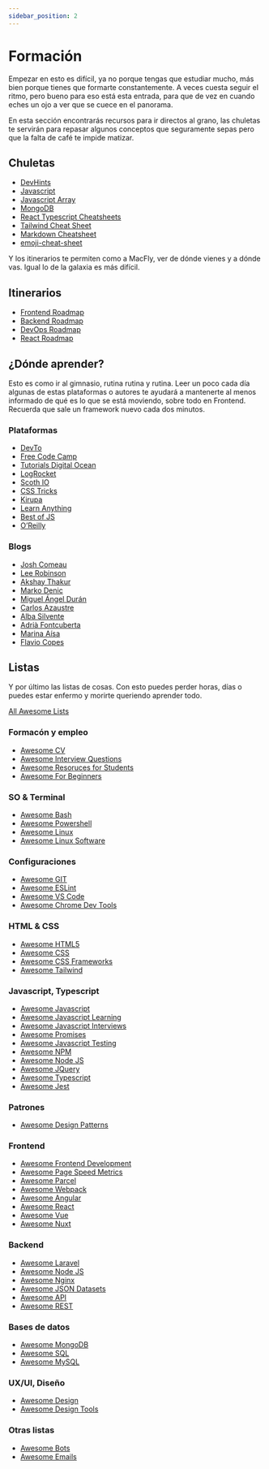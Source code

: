 ```yaml
---
sidebar_position: 2
---
```


# Formación

Empezar en esto es difícil, ya no porque tengas que estudiar mucho, más bien porque tienes que formarte constantemente. A veces cuesta seguir el ritmo, pero bueno para eso está esta entrada, para que de vez en cuando eches un ojo a ver que se cuece en el panorama.

En esta sección encontrarás recursos para ir directos al grano, las chuletas te servirán para repasar algunos conceptos que seguramente sepas pero que la falta de café te impide matizar.

## Chuletas

- [DevHints](https://devhints.io/)
- <a href="/chuletas/javascript" target="_blank" rel="noopener noreferrer">Javascript</a>
- <a href="/chuletas/javascript-array" target="_blank" rel="noopener noreferrer">Javascript Array</a>
- <a href="/chuletas/mongo" target="_blank" rel="noopener noreferrer">MongoDB</a>
- [React Typescript Cheatsheets](https://react-typescript-cheatsheet.netlify.app/)
- [Tailwind Cheat Sheet](https://nerdcave.com/tailwind-cheat-sheet)
- [Markdown Cheatsheet](https://github.com/adam-p/markdown-here/wiki/Markdown-Cheatsheet)
- [emoji-cheat-sheet](https://github.com/ikatyang/emoji-cheat-sheet)

Y los itinerarios te permiten como a MacFly, ver de dónde vienes y a dónde vas. Igual lo de la galaxia es más difícil.

## Itinerarios

- [Frontend Roadmap](https://roadmap.sh/frontend)
- [Backend Roadmap](https://roadmap.sh/backend)
- [DevOps Roadmap](https://roadmap.sh/devops)
- [React Roadmap](https://roadmap.sh/react)

## ¿Dónde aprender?

Esto es como ir al gimnasio, rutina rutina y rutina. Leer un poco cada día algunas de estas plataformas o autores te ayudará a mantenerte al menos informado de qué es lo que se está moviendo, sobre todo en Frontend. Recuerda que sale un framework nuevo cada dos minutos.

### Plataformas

- [DevTo](https://dev.to/)
- [Free Code Camp](https://www.freecodecamp.org/news/tag/web-development/)
- [Tutorials Digital Ocean](https://www.digitalocean.com/community/tutorials)
- [LogRocket](https://blog.logrocket.com/)
- [Scoth IO](https://scotch.io/)
- [CSS Tricks](https://css-tricks.com/)
- [Kirupa](https://www.kirupa.com/)
- [Learn Anything](https://learn-anything.xyz/)
- [Best of JS](https://bestofjs.org/)
- [O’Reilly](https://learning.oreilly.com/home/)

### Blogs

- [Josh Comeau](https://www.joshwcomeau.com/)
- [Lee Robinson](https://leerob.io/blog)
- [Akshay Thakur](https://www.akshay.rocks/)
- [Marko Denic](https://markodenic.com/blog/)
- [Miguel Ángel Durán](https://midu.dev/)
- [Carlos Azaustre](https://carlosazaustre.es/)
- [Alba Silvente](https://www.dawntraoz.com/)
- [Adrià Fontcuberta](https://afontcu.dev/)
- [Marina Aísa](https://marinaaisa.com/es/)
- [Flavio Copes](https://flaviocopes.com/)

## Listas

Y por último las listas de cosas. Con esto puedes perder horas, días o puedes estar enfermo y morirte queriendo aprender todo.

[All Awesome Lists](https://github.com/sindresorhus/awesome)

### Formacón y empleo

- [Awesome CV](https://github.com/posquit0/Awesome-CV)
- [Awesome Interview Questions](https://github.com/MaximAbramchuck/awesome-interview-questions)
- [Awesome Resoruces for Students](https://github.com/dipakkr/A-to-Z-Resources-for-Students)
- [Awesome For Beginners](https://github.com/MunGell/awesome-for-beginners)

### SO & Terminal

- [Awesome Bash](https://github.com/awesome-lists/awesome-bash)
- [Awesome Powershell](https://github.com/janikvonrotz/awesome-powershell)
- [Awesome Linux](https://github.com/aleksandar-todorovic/awesome-linux)
- [Awesome Linux Software](https://github.com/luong-komorebi/Awesome-Linux-Software)

### Configuraciones

- [Awesome GIT](https://github.com/dictcp/awesome-git)
- [Awesome ESLint](https://github.com/dustinspecker/awesome-eslint)
- [Awesome VS Code](https://github.com/viatsko/awesome-vscode)
- [Awesome Chrome Dev Tools](https://github.com/ChromeDevTools/awesome-chrome-devtools)

### HTML & CSS

- [Awesome HTML5](https://github.com/diegocard/awesome-html5)
- [Awesome CSS](https://github.com/awesome-css-group/awesome-css)
- [Awesome CSS Frameworks](https://github.com/troxler/awesome-css-frameworks)
- [Awesome Tailwind](https://github.com/aniftyco/awesome-tailwindcss)

### Javascript, Typescript

- [Awesome Javascript](https://github.com/sorrycc/awesome-javascript)
- [Awesome Javascript Learning](https://github.com/micromata/awesome-javascript-learning)
- [Awesome Javascript Interviews](https://github.com/rohan-paul/Awesome-JavaScript-Interviews)
- [Awesome Promises](https://github.com/wbinnssmith/awesome-promises)
- [Awesome Javascript Testing](https://github.com/MarcL/awesome-javascript-testing)
- [Awesome NPM](https://github.com/sindresorhus/awesome-npm)
- [Awesome Node JS](https://github.com/sindresorhus/awesome-nodejs)
- [Awesome JQuery](https://github.com/petk/awesome-jquery)
- [Awesome Typescript](https://github.com/dzharii/awesome-typescript)
- [Awesome Jest](https://github.com/jest-community/awesome-jest)

### Patrones

- [Awesome Design Patterns](https://github.com/DovAmir/awesome-design-patterns)

### Frontend

- [Awesome Frontend Development](https://github.com/dypsilon/frontend-dev-bookmarks)
- [Awesome Page Speed Metrics](https://github.com/csabapalfi/awesome-pagespeed-metrics)
- [Awesome Parcel](https://github.com/parcel-bundler/awesome-parcel)
- [Awesome Webpack](https://github.com/webpack-contrib/awesome-webpack)
- [Awesome Angular](https://github.com/PatrickJS/awesome-angular)
- [Awesome React](https://github.com/enaqx/awesome-react)
- [Awesome Vue](https://github.com/vuejs/awesome-vue)
- [Awesome Nuxt](https://github.com/nuxt-community/awesome-nuxt)

### Backend

- [Awesome Laravel](https://github.com/chiraggude/awesome-laravel)
- [Awesome Node JS](https://github.com/sindresorhus/awesome-nodejs)
- [Awesome Nginx](https://github.com/fcambus/nginx-resources)
- [Awesome JSON Datasets](https://github.com/jdorfman/awesome-json-datasets)
- [Awesome API](https://github.com/TonnyL/Awesome_APIs)
- [Awesome REST](https://github.com/marmelab/awesome-rest)

### Bases de datos

- [Awesome MongoDB](https://github.com/ramnes/awesome-mongodb)
- [Awesome SQL](https://github.com/danhuss/awesome-sql)
- [Awesome MySQL](https://github.com/shlomi-noach/awesome-mysql)

### UX/UI, Diseño

- [Awesome Design](https://github.com/gztchan/awesome-design)
- [Awesome Design Tools](https://github.com/goabstract/Awesome-Design-Tools)

### Otras listas

- [Awesome Bots](https://github.com/invocable/awesome-bots)
- [Awesome Emails](https://github.com/jonathandion/awesome-emails)
